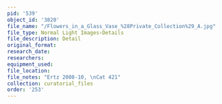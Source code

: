 ```yaml
---
pid: '539'
object_id: '3820'
file_name: "/Flowers_in_a_Glass_Vase_%28Private_Collection%29_A.jpg"
file_type: Normal Light Images›Details
file_description: Detail
original_format:
research_date:
researchers:
equipment_used:
file_location:
file_notes: "Ertz 2008-10, \nCat 421"
collection: curatorial_files
order: '253'
---
```


